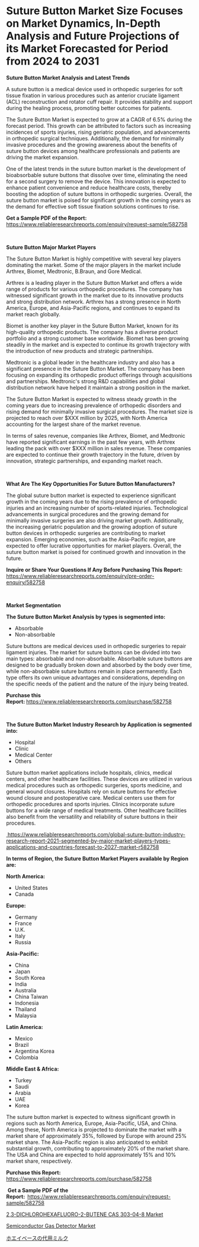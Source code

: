 <p><h1>Suture Button Market Size Focuses on Market Dynamics, In-Depth Analysis and Future Projections of its Market Forecasted for Period from 2024 to 2031</h1></p><p><strong>Suture Button Market Analysis and Latest Trends</strong></p>
<p><p>A suture button is a medical device used in orthopedic surgeries for soft tissue fixation in various procedures such as anterior cruciate ligament (ACL) reconstruction and rotator cuff repair. It provides stability and support during the healing process, promoting better outcomes for patients.</p><p>The Suture Button Market is expected to grow at a CAGR of 6.5% during the forecast period. This growth can be attributed to factors such as increasing incidences of sports injuries, rising geriatric population, and advancements in orthopedic surgical techniques. Additionally, the demand for minimally invasive procedures and the growing awareness about the benefits of suture button devices among healthcare professionals and patients are driving the market expansion.</p><p>One of the latest trends in the suture button market is the development of bioabsorbable suture buttons that dissolve over time, eliminating the need for a second surgery to remove the device. This innovation is expected to enhance patient convenience and reduce healthcare costs, thereby boosting the adoption of suture buttons in orthopedic surgeries. Overall, the suture button market is poised for significant growth in the coming years as the demand for effective soft tissue fixation solutions continues to rise.</p></p>
<p><strong>Get a Sample PDF of the Report:&nbsp;</strong> <a href="https://www.reliableresearchreports.com/enquiry/request-sample/582758">https://www.reliableresearchreports.com/enquiry/request-sample/582758</a></p>
<p>&nbsp;</p>
<p><strong>Suture Button Major Market Players</strong></p>
<p><p>The Suture Button Market is highly competitive with several key players dominating the market. Some of the major players in the market include Arthrex, Biomet, Medtronic, B.Braun, and Gore Medical. </p><p>Arthrex is a leading player in the Suture Button Market and offers a wide range of products for various orthopedic procedures. The company has witnessed significant growth in the market due to its innovative products and strong distribution network. Arthrex has a strong presence in North America, Europe, and Asia-Pacific regions, and continues to expand its market reach globally.</p><p>Biomet is another key player in the Suture Button Market, known for its high-quality orthopedic products. The company has a diverse product portfolio and a strong customer base worldwide. Biomet has been growing steadily in the market and is expected to continue its growth trajectory with the introduction of new products and strategic partnerships.</p><p>Medtronic is a global leader in the healthcare industry and also has a significant presence in the Suture Button Market. The company has been focusing on expanding its orthopedic product offerings through acquisitions and partnerships. Medtronic's strong R&D capabilities and global distribution network have helped it maintain a strong position in the market.</p><p>The Suture Button Market is expected to witness steady growth in the coming years due to increasing prevalence of orthopedic disorders and rising demand for minimally invasive surgical procedures. The market size is projected to reach over $XXX million by 2025, with North America accounting for the largest share of the market revenue.</p><p>In terms of sales revenue, companies like Arthrex, Biomet, and Medtronic have reported significant earnings in the past few years, with Arthrex leading the pack with over $XXX million in sales revenue. These companies are expected to continue their growth trajectory in the future, driven by innovation, strategic partnerships, and expanding market reach.</p></p>
<p>&nbsp;</p>
<p><strong>What Are The Key Opportunities For Suture Button Manufacturers?</strong></p>
<p><p>The global suture button market is expected to experience significant growth in the coming years due to the rising prevalence of orthopedic injuries and an increasing number of sports-related injuries. Technological advancements in surgical procedures and the growing demand for minimally invasive surgeries are also driving market growth. Additionally, the increasing geriatric population and the growing adoption of suture button devices in orthopedic surgeries are contributing to market expansion. Emerging economies, such as the Asia-Pacific region, are expected to offer lucrative opportunities for market players. Overall, the suture button market is poised for continued growth and innovation in the future.</p></p>
<p><strong>Inquire or Share Your Questions If Any Before Purchasing This Report:</strong> <a href="https://www.reliableresearchreports.com/enquiry/pre-order-enquiry/582758">https://www.reliableresearchreports.com/enquiry/pre-order-enquiry/582758</a></p>
<p>&nbsp;</p>
<p><strong>Market Segmentation</strong></p>
<p><strong>The Suture Button Market Analysis by types is segmented into:</strong></p>
<p><ul><li>Absorbable</li><li>Non-absorbable</li></ul></p>
<p><p>Suture buttons are medical devices used in orthopedic surgeries to repair ligament injuries. The market for suture buttons can be divided into two main types: absorbable and non-absorbable. Absorbable suture buttons are designed to be gradually broken down and absorbed by the body over time, while non-absorbable suture buttons remain in place permanently. Each type offers its own unique advantages and considerations, depending on the specific needs of the patient and the nature of the injury being treated.</p></p>
<p><strong>Purchase this Report:&nbsp;</strong><a href="https://www.reliableresearchreports.com/purchase/582758">https://www.reliableresearchreports.com/purchase/582758</a></p>
<p>&nbsp;</p>
<p><strong>The Suture Button Market Industry Research by Application is segmented into:</strong></p>
<p><ul><li>Hospital</li><li>Clinic</li><li>Medical Center</li><li>Others</li></ul></p>
<p><p>Suture button market applications include hospitals, clinics, medical centers, and other healthcare facilities. These devices are utilized in various medical procedures such as orthopedic surgeries, sports medicine, and general wound closures. Hospitals rely on suture buttons for effective wound closure and postoperative care. Medical centers use them for orthopedic procedures and sports injuries. Clinics incorporate suture buttons for a wide range of medical treatments. Other healthcare facilities also benefit from the versatility and reliability of suture buttons in their procedures.</p></p>
<p><a href="https://www.reliableresearchreports.com/global-suture-button-industry-research-report-2021-segmented-by-major-market-players-types-applications-and-countries-forecast-to-2027-market-r582758">&nbsp;https://www.reliableresearchreports.com/global-suture-button-industry-research-report-2021-segmented-by-major-market-players-types-applications-and-countries-forecast-to-2027-market-r582758</a></p>
<p><strong>In terms of Region, the Suture Button Market Players available by Region are:</strong></p>
<p>
    <p> <strong> North America: </strong>
        <ul>
            <li>United States</li>
            <li>Canada</li>
        </ul>
        </p> 
    <p> <strong> Europe: </strong>
        <ul>
            <li>Germany</li>
            <li>France</li>
            <li>U.K.</li>
            <li>Italy</li>
            <li>Russia</li>
        </ul>
        </p> 
    <p> <strong> Asia-Pacific: </strong>
        <ul>
            <li>China</li>
            <li>Japan</li>
            <li>South Korea</li>
            <li>India</li>
            <li>Australia</li>
            <li>China Taiwan</li>
            <li>Indonesia</li>
            <li>Thailand</li>
            <li>Malaysia</li>
        </ul>
        </p> 
    <p> <strong> Latin America: </strong>
        <ul>
            <li>Mexico</li>
            <li>Brazil</li>
            <li>Argentina Korea</li>
            <li>Colombia</li>
        </ul>
        </p> 
    <p> <strong> Middle East & Africa: </strong>
        <ul>
            <li>Turkey</li>
            <li>Saudi</li>
            <li>Arabia</li>
            <li>UAE</li>
            <li>Korea</li>
        </ul>
    </p>
    </p>
<p><p>The suture button market is expected to witness significant growth in regions such as North America, Europe, Asia-Pacific, USA, and China. Among these, North America is projected to dominate the market with a market share of approximately 35%, followed by Europe with around 25% market share. The Asia-Pacific region is also anticipated to exhibit substantial growth, contributing to approximately 20% of the market share. The USA and China are expected to hold approximately 15% and 10% market share, respectively.</p></p>
<p><strong>Purchase this Report: </strong><a href="https://www.reliableresearchreports.com/purchase/582758">https://www.reliableresearchreports.com/purchase/582758</a></p>
<p>&nbsp;<strong>Get a Sample PDF of the Report:&nbsp;&nbsp;</strong><a href="https://www.reliableresearchreports.com/enquiry/request-sample/582758">https://www.reliableresearchreports.com/enquiry/request-sample/582758</a></p>
<p><strong></strong></p>
<p><p><a href="https://github.com/gracielawharr/Market-Research-Report-List-1/blob/main/23-dichlorohexafluoro-2-butene-cas-303-04-8-market.md">2,3-DICHLOROHEXAFLUORO-2-BUTENE CAS 303-04-8 Market</a></p><p><a href="https://view.publitas.com/reportprime-1/semiconductor-gas-detector-market-trends-and-market-analysis-forecasted-for-period-2024-2031/">Semiconductor Gas Detector Market</a></p><p><a href="https://github.com/jkjreqjscoxx7/Market-Research-Report-List-2/blob/main/1940827102865.md">ホエイベースの代用ミルク</a></p></p>